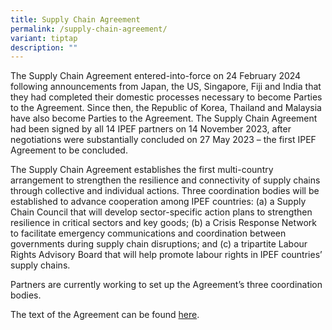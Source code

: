 ```yaml
---
title: Supply Chain Agreement
permalink: /supply-chain-agreement/
variant: tiptap
description: ""
---
```

<p>The Supply Chain Agreement entered-into-force on 24 February 2024 following
announcements from Japan, the US, Singapore, Fiji and India that they had
completed their domestic processes necessary to become Parties to the Agreement.
Since then, the Republic of Korea, Thailand and Malaysia have also become
Parties to the Agreement. The Supply Chain Agreement had been signed by
all 14 IPEF partners on 14 November 2023, after negotiations were substantially
concluded on 27 May 2023 – the first IPEF Agreement to be concluded.&nbsp;</p>
<p></p>
<p>The Supply Chain Agreement establishes the first multi-country arrangement
to strengthen the resilience and connectivity of supply chains through
collective and individual actions. Three coordination bodies will be established
to advance cooperation among IPEF countries: (a) a Supply Chain Council
that will develop sector-specific action plans to strengthen resilience
in critical sectors and key goods; (b) a Crisis Response Network to facilitate
emergency communications and coordination between governments during supply
chain disruptions; and (c) a tripartite Labour Rights Advisory Board that
will help promote labour rights in IPEF countries’ supply chains.&nbsp;
<br>
</p>
<p>Partners are currently working to set up the Agreement’s three coordination
bodies.</p>
<p></p>
<p>The text of the Agreement can be found <a href="/files/ipef_supply_chain_agreement_.pdf" rel="noopener noreferrer nofollow" target="_blank">here</a>.</p>
<p>
<br>
<br>
</p>